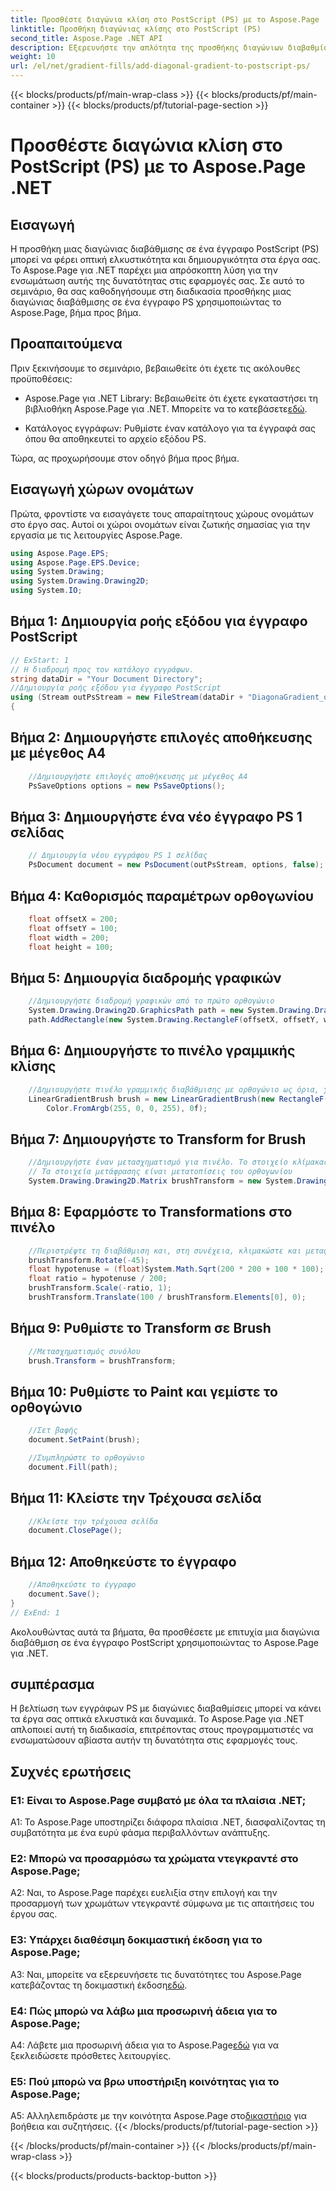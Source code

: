```yaml
---
title: Προσθέστε διαγώνια κλίση στο PostScript (PS) με το Aspose.Page .NET
linktitle: Προσθήκη διαγώνιας κλίσης στο PostScript (PS)
second_title: Aspose.Page .NET API
description: Εξερευνήστε την απλότητα της προσθήκης διαγώνιων διαβαθμίσεων σε έγγραφα PostScript στο .NET με το Aspose.Page. Αναβαθμίστε τα έργα σας με δυναμικά οπτικά στοιχεία.
weight: 10
url: /el/net/gradient-fills/add-diagonal-gradient-to-postscript-ps/
---
```


{{< blocks/products/pf/main-wrap-class >}}
{{< blocks/products/pf/main-container >}}
{{< blocks/products/pf/tutorial-page-section >}}

# Προσθέστε διαγώνια κλίση στο PostScript (PS) με το Aspose.Page .NET

## Εισαγωγή

Η προσθήκη μιας διαγώνιας διαβάθμισης σε ένα έγγραφο PostScript (PS) μπορεί να φέρει οπτική ελκυστικότητα και δημιουργικότητα στα έργα σας. Το Aspose.Page για .NET παρέχει μια απρόσκοπτη λύση για την ενσωμάτωση αυτής της δυνατότητας στις εφαρμογές σας. Σε αυτό το σεμινάριο, θα σας καθοδηγήσουμε στη διαδικασία προσθήκης μιας διαγώνιας διαβάθμισης σε ένα έγγραφο PS χρησιμοποιώντας το Aspose.Page, βήμα προς βήμα.

## Προαπαιτούμενα

Πριν ξεκινήσουμε το σεμινάριο, βεβαιωθείτε ότι έχετε τις ακόλουθες προϋποθέσεις:

-  Aspose.Page για .NET Library: Βεβαιωθείτε ότι έχετε εγκαταστήσει τη βιβλιοθήκη Aspose.Page για .NET. Μπορείτε να το κατεβάσετε[εδώ](https://releases.aspose.com/page/net/).

- Κατάλογος εγγράφων: Ρυθμίστε έναν κατάλογο για τα έγγραφά σας όπου θα αποθηκευτεί το αρχείο εξόδου PS.

Τώρα, ας προχωρήσουμε στον οδηγό βήμα προς βήμα.

## Εισαγωγή χώρων ονομάτων

Πρώτα, φροντίστε να εισαγάγετε τους απαραίτητους χώρους ονομάτων στο έργο σας. Αυτοί οι χώροι ονομάτων είναι ζωτικής σημασίας για την εργασία με τις λειτουργίες Aspose.Page.

```csharp
using Aspose.Page.EPS;
using Aspose.Page.EPS.Device;
using System.Drawing;
using System.Drawing.Drawing2D;
using System.IO;
```

## Βήμα 1: Δημιουργία ροής εξόδου για έγγραφο PostScript

```csharp
// ExStart: 1
// Η διαδρομή προς τον κατάλογο εγγράφων.
string dataDir = "Your Document Directory";
//Δημιουργία ροής εξόδου για έγγραφο PostScript
using (Stream outPsStream = new FileStream(dataDir + "DiagonaGradient_outPS.ps", FileMode.Create))
{
```

## Βήμα 2: Δημιουργήστε επιλογές αποθήκευσης με μέγεθος A4

```csharp
	//Δημιουργήστε επιλογές αποθήκευσης με μέγεθος Α4
	PsSaveOptions options = new PsSaveOptions();
```

## Βήμα 3: Δημιουργήστε ένα νέο έγγραφο PS 1 σελίδας

```csharp
	// Δημιουργία νέου εγγράφου PS 1 σελίδας
	PsDocument document = new PsDocument(outPsStream, options, false);
```

## Βήμα 4: Καθορισμός παραμέτρων ορθογωνίου

```csharp
	float offsetX = 200;
	float offsetY = 100;
	float width = 200;
	float height = 100;
```

## Βήμα 5: Δημιουργία διαδρομής γραφικών

```csharp
	//Δημιουργήστε διαδρομή γραφικών από το πρώτο ορθογώνιο
	System.Drawing.Drawing2D.GraphicsPath path = new System.Drawing.Drawing2D.GraphicsPath();
	path.AddRectangle(new System.Drawing.RectangleF(offsetX, offsetY, width, height));
```

## Βήμα 6: Δημιουργήστε το πινέλο γραμμικής κλίσης

```csharp
	//Δημιουργήστε πινέλο γραμμικής διαβάθμισης με ορθογώνιο ως όρια, χρώματα αρχής και τέλους
	LinearGradientBrush brush = new LinearGradientBrush(new RectangleF(0, 0, width, height), Color.FromArgb(255, 255, 0, 0),
		Color.FromArgb(255, 0, 0, 255), 0f);
```

## Βήμα 7: Δημιουργήστε το Transform for Brush

```csharp
	//Δημιουργήστε έναν μετασχηματισμό για πινέλο. Το στοιχείο κλίμακας X και Y πρέπει να είναι ίσο με το πλάτος και το ύψος του ορθογωνίου αντίστοιχα.
	// Τα στοιχεία μετάφρασης είναι μετατοπίσεις του ορθογωνίου
	System.Drawing.Drawing2D.Matrix brushTransform = new System.Drawing.Drawing2D.Matrix(width, 0, 0, height, offsetX, offsetY);
```

## Βήμα 8: Εφαρμόστε το Transformations στο πινέλο

```csharp
	//Περιστρέψτε τη διαβάθμιση και, στη συνέχεια, κλιμακώστε και μεταφράστε για να έχετε ορατή μετάβαση χρώματος στο απαιτούμενο ορθογώνιο
	brushTransform.Rotate(-45);
	float hypotenuse = (float)System.Math.Sqrt(200 * 200 + 100 * 100);
	float ratio = hypotenuse / 200;
	brushTransform.Scale(-ratio, 1);
	brushTransform.Translate(100 / brushTransform.Elements[0], 0);
```

## Βήμα 9: Ρυθμίστε το Transform σε Brush

```csharp
	//Μετασχηματισμός συνόλου
	brush.Transform = brushTransform;
```

## Βήμα 10: Ρυθμίστε το Paint και γεμίστε το ορθογώνιο

```csharp
	//Σετ βαφής
	document.SetPaint(brush);

	//Συμπληρώστε το ορθογώνιο
	document.Fill(path);
```

## Βήμα 11: Κλείστε την Τρέχουσα σελίδα

```csharp
	//Κλείστε την τρέχουσα σελίδα
	document.ClosePage();
```

## Βήμα 12: Αποθηκεύστε το έγγραφο

```csharp
	//Αποθηκεύστε το έγγραφο
	document.Save();
}
// ExEnd: 1
```

Ακολουθώντας αυτά τα βήματα, θα προσθέσετε με επιτυχία μια διαγώνια διαβάθμιση σε ένα έγγραφο PostScript χρησιμοποιώντας το Aspose.Page για .NET.

## συμπέρασμα

Η βελτίωση των εγγράφων PS με διαγώνιες διαβαθμίσεις μπορεί να κάνει τα έργα σας οπτικά ελκυστικά και δυναμικά. Το Aspose.Page για .NET απλοποιεί αυτή τη διαδικασία, επιτρέποντας στους προγραμματιστές να ενσωματώσουν αβίαστα αυτήν τη δυνατότητα στις εφαρμογές τους.

## Συχνές ερωτήσεις

### Ε1: Είναι το Aspose.Page συμβατό με όλα τα πλαίσια .NET;

A1: Το Aspose.Page υποστηρίζει διάφορα πλαίσια .NET, διασφαλίζοντας τη συμβατότητα με ένα ευρύ φάσμα περιβαλλόντων ανάπτυξης.

### Ε2: Μπορώ να προσαρμόσω τα χρώματα ντεγκραντέ στο Aspose.Page;

A2: Ναι, το Aspose.Page παρέχει ευελιξία στην επιλογή και την προσαρμογή των χρωμάτων ντεγκραντέ σύμφωνα με τις απαιτήσεις του έργου σας.

### Ε3: Υπάρχει διαθέσιμη δοκιμαστική έκδοση για το Aspose.Page;

 A3: Ναι, μπορείτε να εξερευνήσετε τις δυνατότητες του Aspose.Page κατεβάζοντας τη δοκιμαστική έκδοση[εδώ](https://releases.aspose.com/).

### Ε4: Πώς μπορώ να λάβω μια προσωρινή άδεια για το Aspose.Page;

 A4: Λάβετε μια προσωρινή άδεια για το Aspose.Page[εδώ](https://purchase.aspose.com/temporary-license/) για να ξεκλειδώσετε πρόσθετες λειτουργίες.

### Ε5: Πού μπορώ να βρω υποστήριξη κοινότητας για το Aspose.Page;

 A5: Αλληλεπιδράστε με την κοινότητα Aspose.Page στο[δικαστήριο](https://forum.aspose.com/c/page/39) για βοήθεια και συζητήσεις.
{{< /blocks/products/pf/tutorial-page-section >}}

{{< /blocks/products/pf/main-container >}}
{{< /blocks/products/pf/main-wrap-class >}}

{{< blocks/products/products-backtop-button >}}
